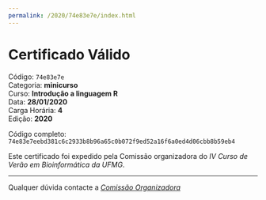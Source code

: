 ```yaml
---
permalink: /2020/74e83e7e/index.html
---
```


# Certificado Válido

Código: `74e83e7e`<br>
Categoria: **minicurso**<br>
Curso: **Introdução a linguagem R**<br>
Data: **28/01/2020**<br>
Carga Horária: **4**<br>
Edição: **2020**<br>


Código completo: `74e83e7eebd381c6c2933b8b96a65c0b072f9ed52a16f6a0ed4d06cbb8b59eb4`


Este certificado foi expedido pela Comissão organizadora do *IV Curso de Verão em Bioinformática da UFMG*.

----

Qualquer dúvida contacte a [_Comissão Organizadora_](<mailto:cursobioinfoufmg@gmail.com$subject=[Certificados]>)

